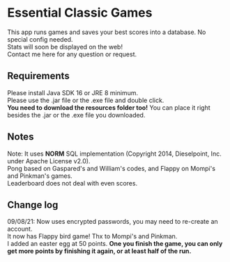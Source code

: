 # Essential Classic Games

This app runs games and saves your best scores into a database. No special config needed.  
Stats will soon be displayed on the web!  
Contact me here for any question or request.

## Requirements
Please install Java SDK 16 or JRE 8 minimum.  
Please use the .jar file or the .exe file and double click.  
**You need to download the resources folder too!** You can place it right besides the .jar or the .exe file you downloaded.  

## Notes
Note: It uses **NORM** SQL implementation (Copyright 2014, Dieselpoint, Inc. under Apache License v2.0).  
Pong based on Gaspared's and William's codes, and Flappy on Mompi's and Pinkman's games.  
Leaderboard does not deal with even scores.

## Change log
09/08/21: Now uses encrypted passwords, you may need to re-create an account.  
		  It now has Flappy bird game! Thx to Mompi's and Pinkman.  
		  I added an easter egg at 50 points. **One you finish the game, you can only get more points by finishing it again, or at least half of the run.**